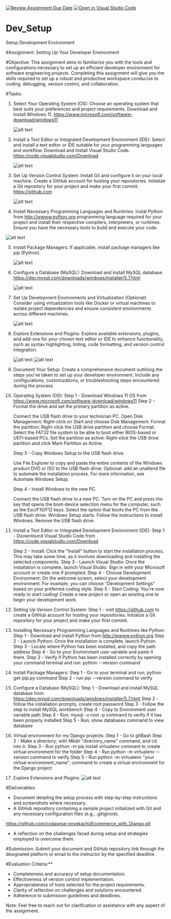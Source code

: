 [![Review Assignment Due Date](https://classroom.github.com/assets/deadline-readme-button-22041afd0340ce965d47ae6ef1cefeee28c7c493a6346c4f15d667ab976d596c.svg)](https://classroom.github.com/a/vbnbTt5m)
[![Open in Visual Studio Code](https://classroom.github.com/assets/open-in-vscode-2e0aaae1b6195c2367325f4f02e2d04e9abb55f0b24a779b69b11b9e10269abc.svg)](https://classroom.github.com/online_ide?assignment_repo_id=15285475&assignment_repo_type=AssignmentRepo)
# Dev_Setup
Setup Development Environment

#Assignment: Setting Up Your Developer Environment

#Objective:
This assignment aims to familiarize you with the tools and configurations necessary to set up an efficient developer environment for software engineering projects. Completing this assignment will give you the skills required to set up a robust and productive workspace conducive to coding, debugging, version control, and collaboration.

#Tasks:

1. Select Your Operating System (OS):
   Choose an operating system that best suits your preferences and project requirements. Download and Install Windows 11. https://www.microsoft.com/software-download/windows11

   ![alt text](image.png)

2. Install a Text Editor or Integrated Development Environment (IDE):
   Select and install a text editor or IDE suitable for your programming languages and workflow. Download and Install Visual Studio Code. https://code.visualstudio.com/Download

   ![alt text](image-1.png)

3. Set Up Version Control System:
   Install Git and configure it on your local machine. Create a GitHub account for hosting your repositories. Initialize a Git repository for your project and make your first commit. https://github.com

   ![alt text](image-2.png)

4. Install Necessary Programming Languages and Runtimes:
  Instal Python from http://wwww.python.org programming language required for your project and install their respective compilers, interpreters, or runtimes. Ensure you have the necessary tools to build and execute your code.

  ![alt text](image-3.png)

5. Install Package Managers:
   If applicable, install package managers like pip (Python).

   ![alt text](image-4.png)

6. Configure a Database (MySQL):
   Download and install MySQL database. https://dev.mysql.com/downloads/windows/installer/5.7.html

   ![alt text](image-7.png)



7. Set Up Development Environments and Virtualization (Optional):
   Consider using virtualization tools like Docker or virtual machines to isolate project dependencies and ensure consistent environments across different machines.

   ![alt text](image-5.png)

8. Explore Extensions and Plugins:
   Explore available extensions, plugins, and add-ons for your chosen text editor or IDE to enhance functionality, such as syntax highlighting, linting, code formatting, and version control integration.
   
   ![alt text](image-6.png)
   ![alt text](image-9.png)

9. Document Your Setup:
    Create a comprehensive document outlining the steps you've taken to set up your developer environment. Include any configurations, customizations, or troubleshooting steps encountered during the process. 
1. Operating System (OS):
   Step 1 - Download Windows 11 OS from https://www.microsoft.com/software-download/windows11
   Step 2 - Format the drive and set the primary partition as active.

   Connect the USB flash drive to your technician PC.
   Open Disk Management: Right-click on Start and choose Disk Management.
   Format the partition: Right-click the USB drive partition and choose Format. Select the FAT32 file system to be able to boot either BIOS-based or UEFI-based PCs.
   Set the partition as active: Right-click the USB drive partition and click Mark Partition as Active.

   Step 3 - Copy Windows Setup to the USB flash drive.

   Use File Explorer to copy and paste the entire contents of the Windows product DVD or ISO to the USB flash drive.
   Optional: add an unattend file to automate the installation process. For more information, see Automate Windows Setup.

   Step 4 - Install Windows to the new PC.

   Connect the USB flash drive to a new PC.
   Turn on the PC and press the key that opens the boot-device selection menu for the computer, such as the Esc/F10/F12 keys. Select the option that boots the PC from the USB flash drive.
   Windows Setup starts. Follow the instructions to install Windows.
   Remove the USB flash drive.

2. Install a Text Editor or Integrated Development Environment (IDE):
   Step 1 - Doownlound Visual Studio Code from https://code.visualstudio.com/Download

   Step 2 -  Install: Click the "Install" button to start the installation process.
   This may take some time, as it involves downloading and installing the selected components.
   Step 3 - Launch Visual Studio: Once the installation is complete, launch Visual Studio. Sign in with your Microsoft account or create one if prompted.
   Step 4 - Choose Development Environment: On the welcome screen, select your development environment. For example, you can choose "Development Settings" based on your preferred coding style.
   Step 5 - Start Coding: You're now ready to start coding! Create a new project or open an existing one to begin your development work.

3. Setting Up Version Control System:
   Step 1 - visit https://github.com
   to create a GitHub account for hosting your repositories. Initialize a Git repository for your project and make your first commit. 

4. Installing Necessary Programming Languages and Runtimes like Python:
   Step 1 - Download and install Python from http://wwww.python.org 
   Step 2 - Launch Python: Once the installation is complete, launch Python.
   Step 3 - Locate where Python has been installed, and copy the path address
   Step 4 - Go to your Environment user variable and paste it there.
   Step 3 - Verify if Python has been installed correctly by opening your command terminal and run: python --version command

5. Install Package Managers:
   Step 1 - Go to your terminal and run; python get-pip.py command
   Step 2 - run pip --version command to verify

6.  Configure a Database (MySQL):
   Step 1 - Download and install MySQL database from https://dev.mysql.com/downloads/windows/installer/5.7.html
   Step 2 - follow the installation prompts, create root password
   Step 3 - Follow the step to install MySQL workbench
   Step 4 - Copy to Environment user variable path
   Step 4 - Run; mysql -u root -p command to verify if it has been properly installed
   Step 5 - Run; show databases command to view database

7. Virtual environment for my Django projects:
   Step 1 - Go to gitBash
   Step 2 - Make a directory; with Mkdir "directory_name" command, and cd into it.
   Step 3 - Run python -m pip install virtualenv commant to create virtual environment for the folder
   Step 4 - Run python -m virtualenv --version command to verify
   Step 5 - Run python -m virtualenv "your virtual environment_name", command to create a virtual environment for the Django project

8. Explore Extensions and Plugins:
   ![alt text](image-8.png)



#Deliverables:
- Document detailing the setup process with step-by-step instructions and screenshots where necessary.
- A GitHub repository containing a sample project initialized with Git and any necessary configuration files (e.g., .gitignore).

https://github.com/codawise-onyekachi/Ecommerce_with_Django.git

- A reflection on the challenges faced during setup and strategies employed to overcome them.

#Submission:
Submit your document and GitHub repository link through the designated platform or email to the instructor by the specified deadline.

#Evaluation Criteria:**
- Completeness and accuracy of setup documentation.
- Effectiveness of version control implementation.
- Appropriateness of tools selected for the project requirements.
- Clarity of reflection on challenges and solutions encountered.
- Adherence to submission guidelines and deadlines.

Note: Feel free to reach out for clarification or assistance with any aspect of the assignment.
